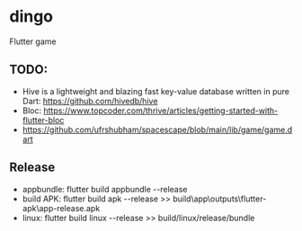 # dingo
Flutter game


## TODO:
- Hive is a lightweight and blazing fast key-value database written in pure Dart: https://github.com/hivedb/hive
- Bloc: https://www.topcoder.com/thrive/articles/getting-started-with-flutter-bloc
- https://github.com/ufrshubham/spacescape/blob/main/lib/game/game.dart


## Release
- appbundle: flutter build appbundle --release
- build APK: flutter build apk --release >> build\app\outputs\flutter-apk\app-release.apk
- linux: flutter build linux --release >> build/linux/release/bundle
